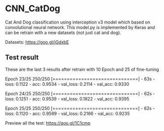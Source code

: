 # CNN_CatDog
Cat And Dog classification using interception v3 model which based on convolutional neural network. This model.py is implemented by Keras and can be retrain with a new datasets (not just cat and dog).

Datasets:
https://goo.gl/jGdxbE

Test result
----

These are the last 3 results after retrain with 10 Epoch and 25 of fine-tuning

Epoch 23/25
250/250 [==============================] - 63s - loss: 0.1122 - acc: 0.9534 - val_loss: 0.2114 - val_acc: 0.9330

Epoch 24/25
250/250 [==============================] - 62s - loss: 0.1251 - acc: 0.9539 - val_loss: 0.1822 - val_acc: 0.9395

Epoch 25/25
250/250 [==============================] - 62s - loss: 0.1120 - acc: 0.9589 - val_loss: 0.2166 - val_acc: 0.9235

Preview all the test:
https://goo.gl/1C1cmp
